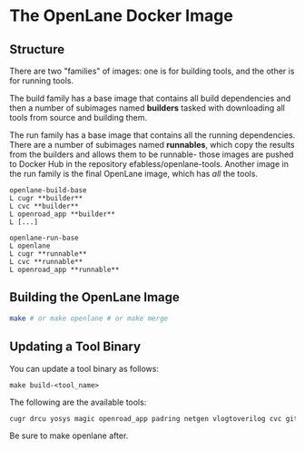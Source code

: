 # The OpenLane Docker Image
## Structure
There are two "families" of images: one is for building tools, and the other is for running tools.

The build family has a base image that contains all build dependencies and then a number of subimages named **builders** tasked with downloading all tools from source and building them.

The run family has a base image that contains all the running dependencies. There are a number of subimages named **runnables**, which copy the results from the builders and allows them to be runnable- those images are pushed to Docker Hub in the repository efabless/openlane-tools. Another image in the run family is the final OpenLane image, which has *all* the tools.

```
openlane-build-base
L cugr **builder**
L cvc **builder**
L openroad_app **builder**
L [...]

openlane-run-base
L openlane
L cugr **runnable**
L cvc **runnable**
L openroad_app **runnable**
```

## Building the OpenLane Image
```bash
make # or make openlane # or make merge
```

## Updating a Tool Binary
You can update a tool binary as follows:

```
make build-<tool_name>
```

The following are the available tools:

```bash
cugr drcu yosys magic openroad_app padring netgen vlogtoverilog cvc git
```

Be sure to make openlane after.